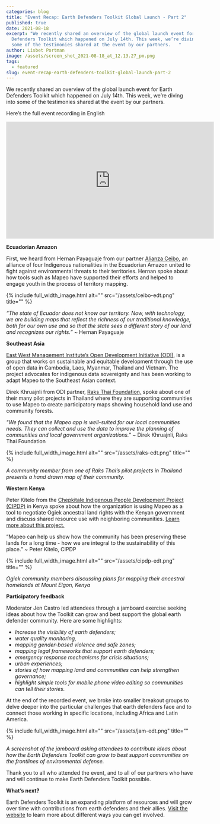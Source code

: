 ```yaml
---
categories: blog
title: "Event Recap: Earth Defenders Toolkit Global Launch - Part 2"
published: true
date: 2021-08-18
excerpt: "We recently shared an overview of the global launch event for Earth
  Defenders Toolkit which happened on July 14th. This week, we’re diving into
  some of the testimonies shared at the event by our partners.   "
author: Lisbet Portman
image: /assets/screen_shot_2021-08-18_at_12.13.27_pm.png
tags:
  - featured
slug: event-recap-earth-defenders-toolkit-global-launch-part-2
---
```

We recently shared an overview of the global launch event for Earth Defenders Toolkit which happened on July 14th. This week, we’re diving into some of the testimonies shared at the event by our partners.   

Here’s the full event recording in English

<div class="embed-container">
<iframe width="560" height="315" src="https://www.youtube.com/embed/Thb6DFtHZoU" title="YouTube video player" frameborder="0" allow="accelerometer; autoplay; clipboard-write; encrypted-media; gyroscope; picture-in-picture" allowfullscreen></iframe>
</div>

**Ecuadorian Amazon** 

First, we heard from Hernan Payaguaje from our partner [Alianza Ceibo](https://www.alianzaceibo.org/), an alliance of four Indigenous nationalities in the Ecuadorian Amazon united to fight against environmental threats to their territories. Hernan spoke about how tools such as Mapeo have supported their efforts and helped to engage youth in the process of territory mapping.

{% include full_width_image.html alt="" src="/assets/ceibo-edt.png" title="" %}

*“The state of Ecuador does not know our territory. Now, with technology, we are building maps that reflect the richness of our traditional knowledge, both for our own use and so that the state sees a different story of our land and recognizes our rights.”* ~ Hernan Payaguaje

**Southeast Asia** 

[East West Management Institute’s Open Development Initiative (ODI)](https://ewmi.org/Program/OpenDevelopmentInitiative), is a group that works on sustainable and equitable development through the use of open data in Cambodia, Laos, Myanmar, Thailand and Vietnam. The project advocates for indigenous data sovereignty and has been working to adapt Mapeo to the Southeast Asian context. 

Direk Khruajnli from ODI partner, [Raks Thai Foundation,](https://www.raksthai.org/en/) spoke about one of their many pilot projects in Thailand where they are supporting communities to use Mapeo to create participatory maps showing household land use and community forests.

*"We found that the Mapeo app is well-suited for our local communities needs. They can collect and use the data to improve the planning of communities and local government organizations."* [](https://twitter.com/hashtag/EarthDefendersToolkit?src=hashtag_click) ~ Direk Khruajnli, Raks Thai Foundation 

{% include full_width_image.html alt="" src="/assets/raks-edt.png" title="" %}

*A community member from one of Raks Thai’s pilot projects in Thailand presents a hand drawn map of their community.* 

**Western Kenya** 

Peter Kitelo from the [Chepkitale Indigenous People Development Project (CIPDP)](https://www.forestpeoples.org/en/partner/chepkitale-indigenous-peoples-development-project-cipdp) in Kenya spoke about how the organization is using Mapeo as a tool to negotiate Ogiek ancestral land rights with the Kenyan government and discuss shared resource use with neighboring communities. [Learn more about this project.](https://www.digital-democracy.org/blog/mapping-ogiek-ancestral-lands-in-kenya-using-mapeo-during-a-pandemic/)

“Mapeo can help us show how the community has been preserving these lands for a long time - how we are integral to the sustainability of this place.” ~ Peter Kitelo, CIPDP

{% include full_width_image.html alt="" src="/assets/cipdp-edt.png" title="" %}

*Ogiek community members discussing plans for mapping their ancestral homelands at Mount Elgon, Kenya*

**Participatory feedback** 

Moderator Jen Castro led attendees through a jamboard exercise seeking ideas about how the Toolkit can grow and best support the global earth defender community. Here are some highlights: 

* *Increase the visibility of earth defenders;* 
* *water quality monitoring,* 
* *mapping gender-based violence and safe zones;* 
* *mapping legal frameworks that support earth defenders;* 
* *emergency response mechanisms for crisis situations;* 
* *urban experiences;* 
* *stories of how mapping land and communities can help strengthen governance;* 
* *highlight simple tools for mobile phone video editing so communities can tell their stories.*

At the end of the recorded event, we broke into smaller breakout groups to delve deeper into the particular challenges that earth defenders face and to connect those working in specific locations, including Africa and Latin America.

{% include full_width_image.html alt="" src="/assets/jam-edt.png" title="" %}

*A screenshot of the jamboard asking attendees to contribute ideas about how the Earth Defenders Toolkit can grow to best support communities on the frontlines of environmental defense.*

Thank you to all who attended the event, and to all of our partners who have and will continue to make Earth Defenders Toolkit possible.

**What’s next?**

Earth Defenders Toolkit is an expanding platform of resources and will grow over time with contributions from earth defenders and their allies. [Visit the website](https://www.earthdefenderstoolkit.com/) to learn more about different ways you can get involved.